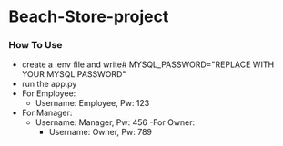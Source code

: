 # Beach-Store-project

### How To Use
- create a .env file and write# MYSQL_PASSWORD="REPLACE WITH YOUR MYSQL PASSWORD"
- run the app.py
- For Employee:
    * Username: Employee, Pw: 123
- For Manager:
    * Username: Manager, Pw: 456
  -For Owner:
      * Username: Owner, Pw: 789
